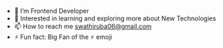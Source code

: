 - 👋  I’m Frontend Developer
- 👀  Interested in learning and exploring more about New Technologies
- 📫 How to reach me  swathiruba06@gmail.com
- ⚡ Fun fact: Big Fan of the ⚡ emoji
  
  



